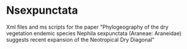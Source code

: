 # Nsexpunctata
Xml files and ms scripts for the paper "Phylogeography of the dry vegetation endemic species Nephila sexpunctata (Araneae: Araneidae) suggests recent expansion of the Neotropical Dry Diagonal"
